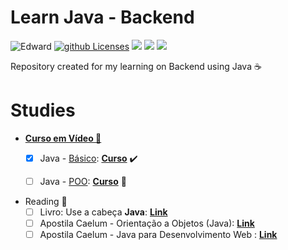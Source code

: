 # Learn Java - Backend
  
![Edward][Badge] 
[![github Licenses][License-badge]][License] 
![][Badge-Java] 
![][Badge-Backend] 
[![][Badge-IDE]][IDE-Link]
 
Repository created for my learning on Backend using Java ☕

# Studies 
- [**Curso em Vídeo 🎥**](https://www.cursoemvideo.com/)
  - [X] Java - [Básico][Folder-Basic]: [**Curso**][Basic-Course] :heavy_check_mark:
  - [ ] Java - [POO][Folder-POO]: [**Curso**][POO-Course] 🚧


- Reading 📖
  - [ ] Livro: Use a cabeça **Java**: [**Link**][Book-UseHead]
  - [ ] Apostila Caelum - Orientação a Objetos (Java): [**Link**][Caelum-POO]
  - [ ] Apostila Caelum - Java para Desenvolvimento Web : [**Link**][Caelum-WEB]
  
[//]: # (Links bellow)

[License-badge]: https://img.shields.io/github/license/edward-mn/learning-java.svg
[License]: https://opensource.org/licenses/MIT
[Badge]: https://img.shields.io/badge/Courses-Edward-yellow.svg
[Badge-Java]: https://img.shields.io/badge/Learning-Java-brown.svg
[Badge-Backend]: https://img.shields.io/badge/From-Backend-black.svg
[Badge-IDE]: https://img.shields.io/badge/IDE-IntelliJ-purple.svg
[IDE-Link]: https://www.jetbrains.com/idea/download/

[Folder-Basic]: /curso-video/Básico/
[Folder-POO]: /curso-video/POO/

[Basic-Course]: https://www.youtube.com/watch?v=sTX0UEplF54&list=RDCMUCrWvhVmt0Qac3HgsjQK62FQ&start_radio=1&rv=sTX0UEplF54
[POO-Course]: https://www.youtube.com/playlist?list=PLHz_AreHm4dkqe2aR0tQK74m8SFe-aGsY

[Book-UseHead]: https://g.co/kgs/YUwieF
[Caelum-POO]: https://www.caelum.com.br/apostila-java-orientacao-objetos
[Caelum-WEB]: https://www.caelum.com.br/apostila-java-web
